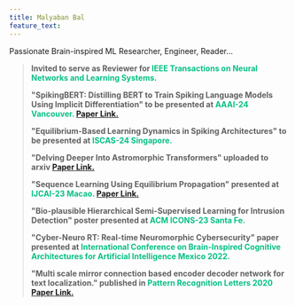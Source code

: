 ```yaml
---
title: Malyaban Bal
feature_text: 
---
```

Passionate Brain-inspired ML Researcher, Engineer, Reader...

<blockquote>
  <p><span>Invited to serve as Reviewer for </span><span style="color:#05bf85;"> IEEE Transactions on Neural Networks and Learning Systems. </span></p>
  <p><span>"SpikingBERT: Distilling BERT to Train Spiking Language Models Using Implicit Differentiation" to be presented at</span><span style="color:#05bf85;"> AAAI-24 Vancouver.</span> <a href="https://arxiv.org/pdf/2308.10873.pdf">Paper Link.</a></p>
    <p><span>"Equilibrium-Based Learning Dynamics in Spiking Architectures" to be presented at</span><span style="color:#05bf85;"> ISCAS-24 Singapore.</span></p>
    <p><span>"Delving Deeper Into Astromorphic Transformers" uploaded to arxiv</span> <a href="https://arxiv.org/pdf/2312.10925.pdf">Paper Link.</a></p>
  <p><span>"Sequence Learning Using Equilibrium Propagation" presented at</span><span style="color:#05bf85;"> IJCAI-23 Macao.</span> <a href="https://www.ijcai.org/proceedings/2023/0329.pdf">Paper Link.</a></p>
    <p><span>"Bio-plausible Hierarchical Semi-Supervised Learning for Intrusion Detection" poster presented at</span><span style="color:#05bf85;"> ACM ICONS-23 Santa Fe.</span></p>
    <p><span>"Cyber-Neuro RT: Real-time Neuromorphic Cybersecurity" paper presented at</span><span style="color:#05bf85;"> International Conference on Brain-Inspired Cognitive Architectures for Artificial Intelligence Mexico 2022.</span></p>
   <p><span>"Multi scale mirror connection based encoder decoder network for text localization." published in</span><span style="color:#05bf85;"> Pattern Recognition Letters 2020</span> <a href="https://www.sciencedirect.com/science/article/abs/pii/S0167865520301227">Paper Link.</a></p>
</blockquote>
<style>
blockquote {
  text-align: left;
  font-weight: bold;
}
blockquote footer {
  font-size: .8rem;
}
</style>

<script>
const blockquote = document.querySelector("blockquote")
const bolden = (keyString, string) =>
  string.replace(new RegExp(keyString, 'g'), '<strong>'+keyString+'</strong>')

blockquote.innerHTML = bolden("Mr. Sullivan", blockquote.innerHTML)
</script>

